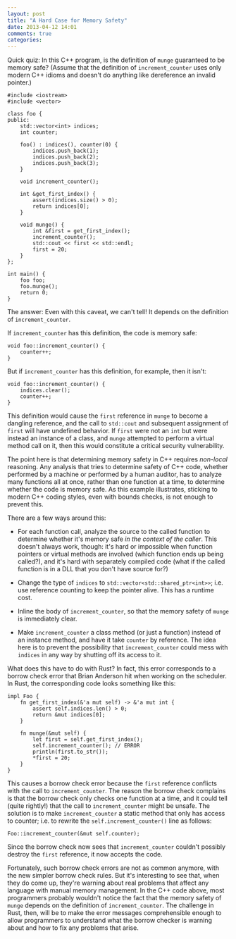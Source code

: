 ```yaml
---
layout: post
title: "A Hard Case for Memory Safety"
date: 2013-04-12 14:01
comments: true
categories: 
---
```


Quick quiz: In this C++ program, is the definition of `munge` guaranteed to be memory safe? (Assume that the definition of `increment_counter` uses only modern C++ idioms and doesn't do anything like dereference an invalid pointer.)

    #include <iostream>
    #include <vector>

    class foo {
    public:
        std::vector<int> indices;
        int counter;
        
        foo() : indices(), counter(0) {
            indices.push_back(1);
            indices.push_back(2);
            indices.push_back(3);
        }
        
        void increment_counter();
        
        int &get_first_index() {
            assert(indices.size() > 0);
            return indices[0];
        }
        
        void munge() {
            int &first = get_first_index();
            increment_counter();
            std::cout << first << std::endl;
            first = 20;
        }
    };

    int main() {
        foo foo;
        foo.munge();
        return 0;
    }

The answer: Even with this caveat, we can't tell! It depends on the definition of `increment_counter`.

If `increment_counter` has this definition, the code is memory safe:

    void foo::increment_counter() {
        counter++;
    }

But if `increment_counter` has this definition, for example, then it isn't:

    void foo::increment_counter() {
        indices.clear();
        counter++;
    }

This definition would cause the `first` reference in `munge` to become a dangling reference, and the call to `std::cout` and subsequent assignment of `first` will have undefined behavior. If `first` were not an `int` but were instead an instance of a class, and `munge` attempted to perform a virtual method call on it, then this would constitute a critical security vulnerability.

The point here is that determining memory safety in C++ requires *non-local* reasoning. Any analysis that tries to determine safety of C++ code, whether performed by a machine or performed by a human auditor, has to analyze many functions all at once, rather than one function at a time, to determine whether the code is memory safe. As this example illustrates, sticking to modern C++ coding styles, even with bounds checks, is not enough to prevent this.

There are a few ways around this:

* For each function call, analyze the source to the called function to determine whether it's memory safe *in the context of the caller*. This doesn't always work, though: it's hard or impossible when function pointers or virtual methods are involved (which function ends up being called?), and it's hard with separately compiled code (what if the called function is in a DLL that you don't have source for?)

* Change the type of `indices` to `std::vector<std::shared_ptr<int>>`; i.e. use reference counting to keep the pointer alive. This has a runtime cost.

* Inline the body of `increment_counter`, so that the memory safety of `munge` is immediately clear.

* Make `increment_counter` a class method (or just a function) instead of an instance method, and have it take `counter` by reference. The idea here is to prevent the possibility that `increment_counter` could mess with `indices` in any way by shutting off its access to it.

What does this have to do with Rust? In fact, this error corresponds to a borrow check error that Brian Anderson hit when working on the scheduler. In Rust, the corresponding code looks something like this:

    impl Foo {
        fn get_first_index(&'a mut self) -> &'a mut int {
            assert self.indices.len() > 0;
            return &mut indices[0];
        }

        fn munge(&mut self) {
            let first = self.get_first_index();
            self.increment_counter(); // ERROR
            println(first.to_str());
            *first = 20;
        }
    }

This causes a borrow check error because the `first` reference conflicts with the call to `increment_counter`. The reason the borrow check complains is that the borrow check only checks one function at a time, and it could tell (quite rightly!) that the call to `increment_counter` might be unsafe. The solution is to make `increment_counter` a static method that only has access to counter; i.e. to rewrite the `self.increment_counter()` line as follows:

    Foo::increment_counter(&mut self.counter);

Since the borrow check now sees that `increment_counter` couldn't possibly destroy the `first` reference, it now accepts the code.

Fortunately, such borrow check errors are not as common anymore, with the new simpler borrow check rules. But it's interesting to see that, when they do come up, they're warning about real problems that affect any language with manual memory management. In the C++ code above, most programmers probably wouldn't notice the fact that the memory safety of `munge` depends on the definition of `increment_counter`. The challenge in Rust, then, will be to make the error messages comprehensible enough to allow programmers to understand what the borrow checker is warning about and how to fix any problems that arise.
